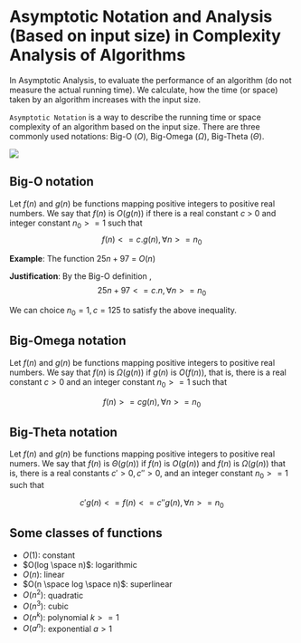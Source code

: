 # Asymptotic Notation and Analysis (Based on input size) in Complexity Analysis of Algorithms

In Asymptotic Analysis, to evaluate the performance of an algorithm (do not measure the actual running time). We calculate, how the time (or space) taken by an algorithm increases  with the input size.

`Asymptotic Notation` is a way to describe the running time or space complexity of an algorithm based on the input size. There are three commonly used notations: Big-O ($O$), Big-Omega ($\Omega$), Big-Theta ($\Theta$).

<p>
    <image src="/images/Algorithmic-complexity-BigO-Asymptotic-Analysis/asymptotic.png">
</p>

## Big-O notation

Let $f(n)$ and $g(n)$ be functions mapping positive integers to positive real numbers. We say that $f(n)$ is $O(g(n))$ if there is a real constant $c$ > 0 and integer constant $n_0 >= 1$ such that 
$$f(n) <= c. g(n), \forall n >= n_0$$

**Example**:  The function $25n + 97$ = $O(n)$

**Justification**: By the Big-O definition ,
$$25n + 97 <= c.n, \forall n>=n_0$$

We can choice $n_0=1, c=125$ to satisfy the above inequality.

## Big-Omega notation

Let $f(n)$ and $g(n)$ be functions mapping positive integers to positive real numbers. We say that $f(n)$ is $\Omega(g(n))$ if $g(n)$ is $O(f(n))$, that is, there is a real constant $c > 0$ and an integer constant $n_0>=1$ such that

$$f(n) >= cg(n), \forall n>=n_0$$


## Big-Theta notation

Let $f(n)$ and $g(n)$ be functions mapping positive integers to positive real numers. We say that $f(n)$ is $\Theta(g(n))$ if $f(n)$ is $O(g(n))$ and $f(n)$ is $\Omega(g(n))$ that is, there is a real constants $c'>0, c'' > 0$, and an integer constant $n_0>=1$ such that

$$c'g(n) <= f(n) <= c''g(n), \forall n>=n_0$$

## Some classes of functions
+ $O(1)$: constant
+ $O(log \space n)$: logarithmic
+ $O(n)$: linear
+ $O(n \space log \space n)$: superlinear
+ $O(n^2)$: quadratic
+ $O(n^3)$: cubic
+ $O(n^k)$: polynomial $k>=1$
+ $O(a^n)$: exponential $a >1$